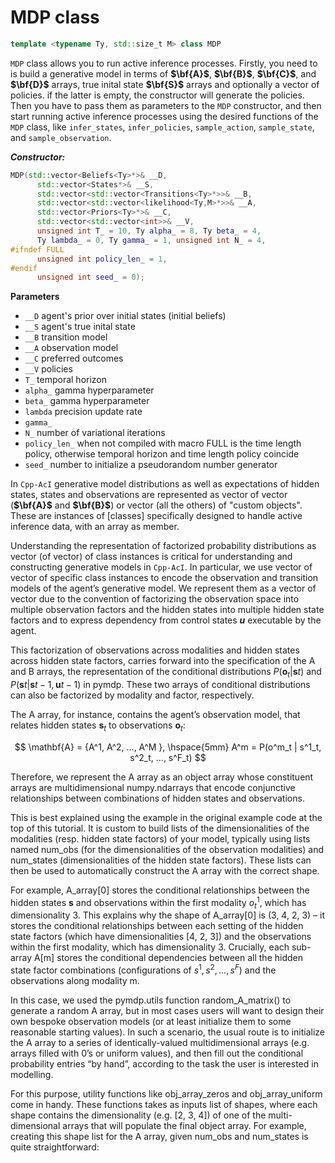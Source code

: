# MDP class
```c++
template <typename Ty, std::size_t M> class MDP
```

`MDP` class allows you to run active inference processes. Firstly, you need to is build a generative model in terms of **$\bf{A}$**, **$\bf{B}$**, **$\bf{C}$**, and **$\bf{D}$** arrays, true inital state **$\bf{S}$** arrays and optionally a vector of policies. if the latter is empty, the constructor will generate the policies. Then you have to pass them as parameters to the `MDP` constructor, and then start running active inference processes using the desired functions of the `MDP` class, like `infer_states`, `infer_policies`, `sample_action`, `sample_state`, and `sample_observation`.
 
***Constructor:***
```c++
MDP(std::vector<Beliefs<Ty>*>& __D,
      std::vector<States*>& __S,
      std::vector<std::vector<Transitions<Ty>*>>& __B,
      std::vector<std::vector<likelihood<Ty,M>*>>& __A,
      std::vector<Priors<Ty>*>& __C,
      std::vector<std::vector<int>>& __V,
      unsigned int T_ = 10, Ty alpha_ = 8, Ty beta_ = 4,
      Ty lambda_ = 0, Ty gamma_ = 1, unsigned int N_ = 4,
#ifndef FULL
      unsigned int policy_len_ = 1,
#endif
      unsigned int seed_ = 0);
```

**Parameters**
- `__D` agent's prior over initial states (initial beliefs)
- `__S` agent's true inital state
- `__B` transition model
- `__A` observation model
- `__C` preferred outcomes
- `__V` policies
- `T_` temporal horizon
- `alpha_` gamma hyperparameter
- `beta_` gamma hyperparameter
- `lambda` precision update rate
- `gamma_`
- `N_` number of variational iterations
- `policy_len_` when not compiled with macro FULL is the time length policy, otherwise temporal horizon and time length policy coincide 
- `seed_` number to initialize a pseudorandom number generator

In `Cpp-AcI` generative model distributions as well as expectations of hidden states, states and observations are represented as vector of vector (**$\bf{A}$** and **$\bf{B}$**) or vector (all the others) of "custom objects". These are instances of [classes] specifically designed to handle active inference data, with an array as member. 

Understanding the representation of factorized probability distributions as vector (of vector) of class instances is critical for understanding and constructing generative models in `Cpp-AcI`. In particular, we use vector of vector of specific class instances to encode the observation and transition models of the agent’s generative model. We represent them as a vector of vector due to the convention of factorizing the observation space into multiple observation factors and the hidden states into multiple hidden state factors and to express dependency from control states **$u$** executable by the agent.

This factorization of observations across modalities and hidden states across hidden state factors, carries forward into the specification of the A and B arrays, the representation of the conditional distributions $P(\mathbf{o}_t|\mathbf{s}t)$ and $P(\mathbf{s}t|\mathbf{s}{t-1}, \mathbf{u}{t-1})$ in pymdp. These two arrays of conditional distributions can also be factorized by modality and factor, respectively.

The A array, for instance, contains the agent’s observation model, that relates hidden states $\mathbf{s}_t$ to observations $\mathbf{o}_t$:

$$ \mathbf{A} = {A^1, A^2, …, A^M }, \hspace{5mm} A^m = P(o^m_t | s^1_t, s^2_t, …, s^F_t) $$

Therefore, we represent the A array as an object array whose constituent arrays are multidimensional numpy.ndarrays that encode conjunctive relationships between combinations of hidden states and observations.

This is best explained using the example in the original example code at the top of this tutorial. It is custom to build lists of the dimensionalities of the modalities (resp. hidden state factors) of your model, typically using lists named num_obs (for the dimensionalities of the observation modalities) and num_states (dimensionalities of the hidden state factors). These lists can then be used to automatically construct the A array with the correct shape.

For example, A_array[0] stores the conditional relationships between the hidden states $\mathbf{s}$ and observations within the first modality $o^1_t$, which has dimensionality 3. This explains why the shape of A_array[0] is (3, 4, 2, 3) – it stores the conditional relationships between each setting of the hidden state factors (which have dimensionalities [4, 2, 3]) and the observations within the first modality, which has dimensionality 3. Crucially, each sub-array A[m] stores the conditional dependencies between all the hidden state factor combinations (configurations of $s^1, s^2, …, s^F$) and the observations along modality m.

In this case, we used the pymdp.utils function random_A_matrix() to generate a random A array, but in most cases users will want to design their own bespoke observation models (or at least initialize them to some reasonable starting values). In such a scenario, the usual route is to initialize the A array to a series of identically-valued multidimensional arrays (e.g. arrays filled with 0’s or uniform values), and then fill out the conditional probability entries “by hand”, according to the task the user is interested in modelling.

For this purpose, utility functions like obj_array_zeros and obj_array_uniform come in handy. These functions takes as inputs list of shapes, where each shape contains the dimensionality (e.g. [2, 3, 4]) of one of the multi-dimensional arrays that will populate the final object array. For example, creating this shape list for the A array, given num_obs and num_states is quite straightforward:

